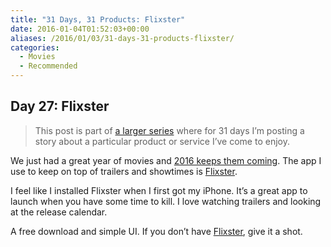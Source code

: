 ```yaml
---
title: "31 Days, 31 Products: Flixster"
date: 2016-01-04T01:52:03+00:00
aliases: /2016/01/03/31-days-31-products-flixster/
categories:
  - Movies
  - Recommended
---
```


## Day 27: Flixster

> This post is part of [a larger series][1] where for 31 days I&#8217;m posting a story about a particular product or service I&#8217;ve come to enjoy.

We just had a great year of movies and [2016 keeps them coming][2]. The app I use to keep on top of trailers and showtimes is [Flixster][3].

I feel like I installed Flixster when I first got my iPhone. It&#8217;s a great app to launch when you have some time to kill. I love watching trailers and looking at the release calendar.

A free download and simple UI. If you don&#8217;t have [Flixster][3], give it a shot.

[1]: http://mikezornek.com/2015/11/24/31-days-31-products-launch-post/
[2]: https://www.youtube.com/watch?v=5PtE42FnOvU
[3]: https://itunes.apple.com/us/app/movies-by-flixster-rotten/id284235722?mt=8
